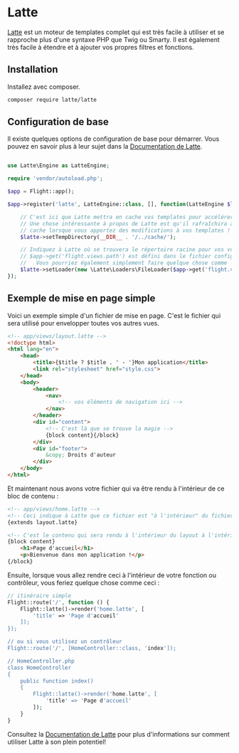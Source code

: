 # Latte

[Latte](https://latte.nette.org/en/guide) est un moteur de templates complet qui est très facile à utiliser et se rapproche plus d'une syntaxe PHP que Twig ou Smarty. Il est également très facile à étendre et à ajouter vos propres filtres et fonctions.

## Installation

Installez avec composer.

```bash
composer require latte/latte
```

## Configuration de base

Il existe quelques options de configuration de base pour démarrer. Vous pouvez en savoir plus à leur sujet dans la [Documentation de Latte](https://latte.nette.org/en/guide).

```php

use Latte\Engine as LatteEngine;

require 'vendor/autoload.php';

$app = Flight::app();

$app->register('latte', LatteEngine::class, [], function(LatteEngine $latte) use ($app) {

	// C'est ici que Latte mettra en cache vos templates pour accélérer les choses
	// Une chose intéressante à propos de Latte est qu'il rafraîchira automatiquement votre
	// cache lorsque vous apportez des modifications à vos templates !
	$latte->setTempDirectory(__DIR__ . '/../cache/');

	// Indiquez à Latte où se trouvera le répertoire racine pour vos vues.
	// $app->get('flight.views.path') est défini dans le fichier config.php
	//   Vous pourriez également simplement faire quelque chose comme `__DIR__ . '/../views/'`
	$latte->setLoader(new \Latte\Loaders\FileLoader($app->get('flight.views.path')));
});
```

## Exemple de mise en page simple

Voici un exemple simple d'un fichier de mise en page. C'est le fichier qui sera utilisé pour envelopper toutes vos autres vues.

```html
<!-- app/views/layout.latte -->
<!doctype html>
<html lang="en">
	<head>
		<title>{$title ? $title . ' - '}Mon application</title>
		<link rel="stylesheet" href="style.css">
	</head>
	<body>
		<header>
			<nav>
				<!-- vos éléments de navigation ici -->
			</nav>
		</header>
		<div id="content">
			<!-- C'est là que se trouve la magie -->
			{block content}{/block}
		</div>
		<div id="footer">
			&copy; Droits d'auteur
		</div>
	</body>
</html>
```

Et maintenant nous avons votre fichier qui va être rendu à l'intérieur de ce bloc de contenu :

```html
<!-- app/views/home.latte -->
<!-- Ceci indique à Latte que ce fichier est "à l'intérieur" du fichier layout.latte -->
{extends layout.latte}

<!-- C'est le contenu qui sera rendu à l'intérieur du layout à l'intérieur du block de contenu -->
{block content}
	<h1>Page d'accueil</h1>
	<p>Bienvenue dans mon application !</p>
{/block}
```

Ensuite, lorsque vous allez rendre ceci à l'intérieur de votre fonction ou contrôleur, vous feriez quelque chose comme ceci :

```php
// itinéraire simple
Flight::route('/', function () {
	Flight::latte()->render('home.latte', [
		'title' => 'Page d'accueil'
	]);
});

// ou si vous utilisez un contrôleur
Flight::route('/', [HomeController::class, 'index']);

// HomeController.php
class HomeController
{
	public function index()
	{
		Flight::latte()->render('home.latte', [
			'title' => 'Page d'accueil'
		]);
	}
}
```

Consultez la [Documentation de Latte](https://latte.nette.org/en/guide) pour plus d'informations sur comment utiliser Latte à son plein potentiel!